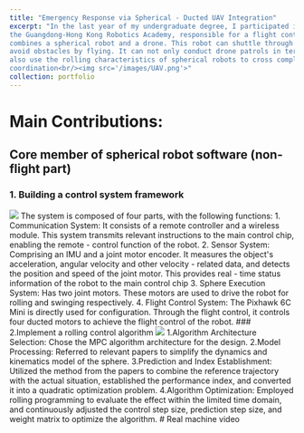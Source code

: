 ```yaml
---
title: "Emergency Response via Spherical - Ducted UAV Integration"
excerpt: "In the last year of my undergraduate degree, I participated in the task of Project Design IV of
the Guangdong-Hong Kong Robotics Academy, responsible for a flight control part that
combines a spherical robot and a drone. This robot can shuttle through complex terrain and
avoid obstacles by flying. It can not only conduct drone patrols in terrain such as forests, but
also use the rolling characteristics of spherical robots to cross complex terrain areas.
coordination<br/><img src='/images/UAV.png'>"
collection: portfolio
---
```

# Main Contributions:
## Core member of spherical robot software (non-flight part)
### 1. Building a control system framework
<img src='/images/UAV_control_diagram.png'>
The system is composed of four parts, with the following functions:
1. Communication System: It consists of a remote controller and a wireless module. This
system transmits relevant instructions to the main control chip, enabling the remote -
control function of the robot.
2. Sensor System: Comprising an IMU and a joint motor encoder. It measures the object's
acceleration, angular velocity and other velocity - related data, and detects the position and
speed of the joint motor. This provides real - time status information of the robot to the
main control chip
3. Sphere Execution System: Has two joint motors. These motors are used to drive the robot
for rolling and swinging respectively.
4. Flight Control System: The Pixhawk 6C Mini is directly used for configuration. Through the
flight control, it controls four ducted motors to achieve the flight control of the robot.
### 2.Implement a rolling control algorithm
<img src='/images/UAV_mpc_control_diagram.png'>
1.Algorithm Architecture Selection: Chose the MPC algorithm architecture for the design.
2.Model Processing: Referred to relevant papers to simplify the dynamics and kinematics model
of the sphere.
3.Prediction and Index Establishment: Utilized the method from the papers to combine the
reference trajectory with the actual situation, established the performance index, and converted
it into a quadratic optimization problem.
4.Algorithm Optimization: Employed rolling programming to evaluate the effect within the
limited time domain, and continuously adjusted the control step size, prediction step size, and
weight matrix to optimize the algorithm.
# Real machine video
